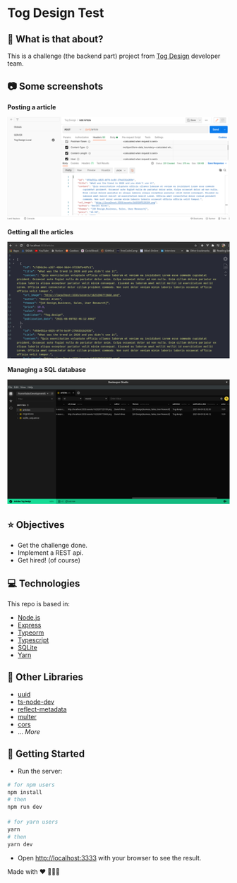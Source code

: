 # Tog Design Test

## :thinking: What is that about?

This is a challenge (the backend part) project from [Tog Design](https://tog.design) developer team.

## 📷 Some screenshots
__Posting a article__
<p align="center">
 <img src=".github/tog_post_ok.png" alt="Post okay!" />
</p>

__Getting all the articles__
<p align="center">
 <img src=".github/tog_get_articles.png" alt="Getting articles" />
</p>

__Managing a SQL database__
<p align="center">
 <img src=".github/tog_database_table.png" alt="Database using SQlite" />
</p>


## ⭐ Objectives

- Get the challenge done.
- Implement a REST api.
- Get hired! (of course)

## 💻 Technologies

This repo is based in:

- [Node.js](https://nodejs.org/)
- [Express](https://expressjs.com/)
- [Typeorm](https://typeorm.io/)
- [Typescript](https://www.typescriptlang.org/)
- [SQLite](https://www.sqlite.org/)
- [Yarn](https://yarnpkg.com/)

## 📁 Other Libraries

- [uuid](https://www.npmjs.com/package/uuid)
- [ts-node-dev](https://www.npmjs.com/package/ts-node-dev)
- [reflect-metadata](https://www.npmjs.com/package/reflect-metadata)
- [multer](https://www.npmjs.com/package/multer)
- [cors](https://www.npmjs.com/package/cors)
- ... _More_

## 🚀 Getting Started

- Run the server:

```bash
# for npm users
npm install
# then 
npm run dev

# for yarn users
yarn
# then
yarn dev
```

- Open [http://localhost:3333](http://localhost:3333) with your browser to see the result.

Made with :heart: 👨🏻‍💻